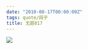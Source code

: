 ```yaml
---
date: "2010-08-17T00:00:00Z"
tags: quote/段子
title: 无题817
---
```


![](https://blog.du1ab.org/2010/08/20108170435491.jpg)
